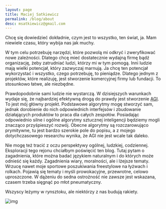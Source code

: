 ```yaml
---
layout: page
title: Maciej Satkiewicz
permalink: /blog/about
desc: msatkiewicz@gmail.com
---
```


<!-- 
Rozbebeszający, wszędobylski intelekt, który wykorzystuje umysł ścisły, aby znaleźć wyjście z labiryntu.

Że zadaję dużo pytań etc. 
-->

Chcę się dowiedzieć dokładnie, czym jest to wszystko, ten świat, ja. Mam niewiele czasu, który wybija nas jak muchy.

W tym celu potrzebuję narzędzi, które pozwolą mi odkryć i zweryfikować nowe zależności. Dlatego chcę mieć dostatecznie wydajną firmę bądź organizację, żeby zatrudniać ludzi, którzy mi w tym pomogą. Inni ludzie mają wielki potencjał, który zazwyczaj marnują. Ja chcę ten potencjał wykorzystać i wszystko, czego potrzebuję, to pieniądze. Dlatego jednym z projektów, które realizuję, jest stworzenie komercyjnej firmy lub fundacji. To stosunkowo łatwe, ale niezbędne. 

Prawdopodobnie sami ludzie nie wystarczą. W dzisiejszych warunkach wydaje się, że najbardziej efektywną drogą do prawdy jest stworzenie [AGI][wiki-agi]. To jest mój główny projekt. Podstawowe algorytmy mogę stworzyć sam, jednak dorobienie do nich odpowiednich interfejsów i zbudowanie działających produktów to praca dla całych zespołów. Posiadając odpowiednio silne i ogólne algorytmy sztucznej inteligencji będziemy mogli znacząco przyśpieszyć rozwój. Obecne algorytmy są rozczarowująco prymitywne, tu jest bardzo szerokie pole do popisu, a z mojego dotychczasowego researchu wynika, że AGI nie jest wcale tak daleko.

Nie mogę też tracić z oczu perspektywy ogólnej, ludzkiej, codziennej. Eksploracji tego rejonu chciałbym poświęcić ten blog. Tutaj pytam o zagadnienia, które można badać językiem naturalnym i do których może odnieść się każdy. Zagadnienia wiary, moralności, ale i lżejsze tematy. Wrzucę nawet moje sportowe poszukiwania freestylowe na łyżwach i rolkach. Pojawią się tematy i myśli prowokacyjne, przewrotne, celowo uproszczone. W dążeniu do sedna ostrożność nie zawsze jest wskazana, czasem trzeba sięgnąć po młot pneumatyczny.

Wszyscy leżymy w rynsztoku, ale niektórzy z nas budują rakiety.

![img]({{site.baseurl}}{{site.img_url}}background_dixit.jpg)

[wiki-agi]: https://en.wikipedia.org/wiki/Artificial_general_intelligence

<!-- 
Ciekawskie, wszędobylskie stworzenie, które rozbebesza różne idee, miejsca czy emocje - z ciekawości, co znajdzie w środku. A potem układa z wydobytego sedna eleganckie konstrukcje.

Ten blog to zbiór moich małych trofeów intelektualnych, rzeczy, które rozbebeszyłem, część z nich robebeszam dalej, część mnie znudziła. Chciałbym kiedyś robebeszyć całą rzeczywistość i spotkać ukrytego demiurga.

Dlatego część rzeczy rozbebeszam poważnie, precyzyjnymi, weryfikowalnymi i niesłychanie ogólnymi narzędziami, jakimi są pobłogosławione nasze czasy - języki i nauki ścisłe, w tym także języki programowania. Bo dopóki nie potrafisz czegoś zaprogramować, tak naprawdę nie wiesz, co mówisz. A dopóki ten program nie działa odpowiednio, Twoja idea nie ma pokrycia w rzeczywistości. Prawdziwą filozofię uprawiają dziś programiści

Ale czasem pokryciem może być intuicja, poczucie estetyczne czy zwyczajnie zabawa, dlatego inne rzeczy traktuję po prostu pazurami, dla zabicia czasu. Kto wie, czy w środku nie znajdę czegoś użytecznego. Głównie dla tych rzeczy znajdzie się tu miejsce.

Z pobłażaniem przyglądam się wszechobecnym komediom improwizowanym, żonglerce konwencjami, przekonaniu, że wszystko jest odkryte. Dlatego ludzie kłamią, odrywają się od rzeczywistości, która ich znudziła, bo nigdy jej nie poznali. Stają się swoimi własnymi, przewidywalnymi historiami, a w całym ich świecie jest mniej treści, niż w spojrzeniu ptaka czy zdziwieniu psa. Ostatecznie więc trzeba żyć dobrze, bo cały ten kosmos, który napaplaliśmy wokół siebie, jest mniej realny, niż cichy głos serca. -->